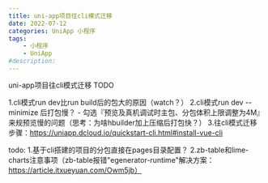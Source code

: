 ```yaml
---
title: uni-app项目往cli模式迁移
date: 2022-07-12
categories: UniApp 小程序
tags: 
    - 小程序
    - UniApp
#description: 
---
```


uni-app项目往cli模式迁移 TODO
<!-- more -->

1.cli模式run dev比run build后的包大的原因（watch？）
2.cli模式run dev --minimize 后打包慢？ -  勾选『预览及真机调试时主包、分包体积上限调整为4M』来规预览慢的问题（思考：为啥hbuilder加上压缩后打包快？）
3.往cli模式迁移步骤：https://uniapp.dcloud.io/quickstart-cli.html#install-vue-cli


todo:
1.基于cli搭建的项目的分包直接在pages目录配置？
2.zb-table和lime-charts注意事项（zb-table报错"egenerator-runtime"解决方案：https://article.itxueyuan.com/Owm5jb）
